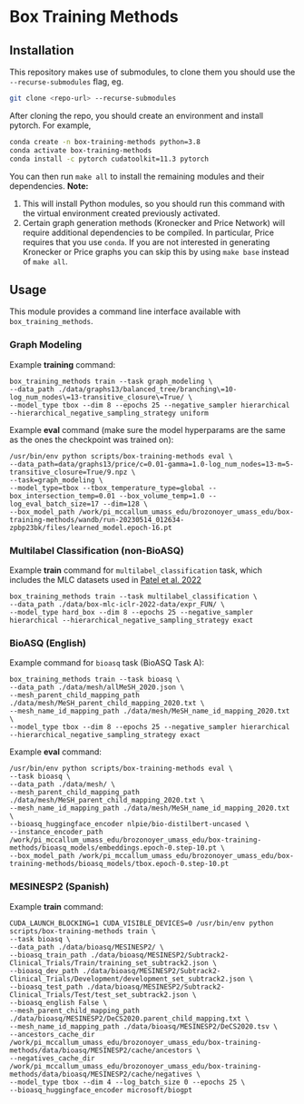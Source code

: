 # Box Training Methods
<!--This repository contains code which accompanies the paper [Capacity and Bias of Learned Geometric Embeddings for Directed Graphs (Boratko et al. 2021)](https://proceedings.neurips.cc/paper/2021/hash/88d25099b103efd638163ecb40a55589-Abstract.html).

This code includes implementations of many geometric embedding methods:
- Vector Similarity and Distance
- Bilinear Vector Model [(Nickel et al. 2011)](https://openreview.net/forum?id=H14QEiZ_WS)
- ComplEx Embeddings [(Trouillon et al. 2016)](https://arxiv.org/abs/1606.06357)
- Order Embeddings [(Vendrov et al. 2015)](https://arxiv.org/abs/1511.06361) and Probabilistic Order Embeddings [(Lai and Hockenmaier 2017)](https://aclanthology.org/E17-1068.pdf)
- Hyperbolic Embeddings, including:
  - "Lorentzian" - uses the squared Lorentzian distance on the Hyperboloid as in [(Law et al. 2019)](http://proceedings.mlr.press/v97/law19a.html), trains undirected but uses the asymmetric score function from [(Nickel and Kiela 2017)](https://proceedings.neurips.cc/paper/2017/file/59dfa2df42d9e3d41f5b02bfc32229dd-Paper.pdf) to determine edge direction at inference
  - "Lorentzian Score" - uses the asymmetric score above directly in training loss 
  - "Lorentzian Distance" - Hyperbolic model for directed graphs as described in section 2.3 of [(Boratko et al. 2021)](https://proceedings.neurips.cc/paper/2021/hash/88d25099b103efd638163ecb40a55589-Abstract.html)
- Hyperbolic Entailment Cones [(Ganea et al. 2018)](https://arxiv.org/abs/1804.01882)
- Gumbel Box Embeddings [(Dasgupta et al. 2020)](https://arxiv.org/abs/2010.04831)
- t-Box model as described in section 3 of [(Boratko et al. 2021)](https://proceedings.neurips.cc/paper/2021/hash/88d25099b103efd638163ecb40a55589-Abstract.html)

It also provides a general-purpose pipeline to explore correlation between graph characteristics and models' learning capabilities.-->

## Installation

This repository makes use of submodules, to clone them you should use the `--recurse-submodules` flag, eg.
```bash
git clone <repo-url> --recurse-submodules
```
After cloning the repo, you should create an environment and install pytorch. For example,

```bash
conda create -n box-training-methods python=3.8
conda activate box-training-methods
conda install -c pytorch cudatoolkit=11.3 pytorch
```

You can then run `make all` to install the remaining modules and their dependencies. **Note:**
1. This will install Python modules, so you should run this command with the virtual environment created previously activated.
2. Certain graph generation methods (Kronecker and Price Network) will require additional dependencies to be compiled. In particular, Price requires that you use `conda`. If you are not interested in generating Kronecker or Price graphs you can skip this by using `make base` instead of `make all`.

## Usage

This module provides a command line interface available with `box_training_methods`.

### Graph Modeling

Example **training** command:
```
box_training_methods train --task graph_modeling \
--data_path ./data/graphs13/balanced_tree/branching\=10-log_num_nodes\=13-transitive_closure\=True/ \
--model_type tbox --dim 8 --epochs 25 --negative_sampler hierarchical --hierarchical_negative_sampling_strategy uniform
```

Example **eval** command (make sure the model hyperparams are the same as the ones the checkpoint was trained on):
```
/usr/bin/env python scripts/box-training-methods eval \
--data_path=data/graphs13/price/c=0.01-gamma=1.0-log_num_nodes=13-m=5-transitive_closure=True/9.npz \
--task=graph_modeling \
--model_type=tbox --tbox_temperature_type=global --box_intersection_temp=0.01 --box_volume_temp=1.0 --log_eval_batch_size=17 --dim=128 \
--box_model_path /work/pi_mccallum_umass_edu/brozonoyer_umass_edu/box-training-methods/wandb/run-20230514_012634-zpbp23bk/files/learned_model.epoch-16.pt
```

### Multilabel Classification (non-BioASQ)

Example **train** command for `multilabel_classification` task, which includes the MLC datasets used in [Patel et al. 2022](https://par.nsf.gov/servlets/purl/10392233)
```
box_training_methods train --task multilabel_classification \
--data_path ./data/box-mlc-iclr-2022-data/expr_FUN/ \
--model_type hard_box --dim 8 --epochs 25 --negative_sampler hierarchical --hierarchical_negative_sampling_strategy exact
```

### BioASQ (English)

Example command for `bioasq` task (BioASQ Task A):
```
box_training_methods train --task bioasq \
--data_path ./data/mesh/allMeSH_2020.json \
--mesh_parent_child_mapping_path ./data/mesh/MeSH_parent_child_mapping_2020.txt \
--mesh_name_id_mapping_path ./data/mesh/MeSH_name_id_mapping_2020.txt \
--model_type tbox --dim 8 --epochs 25 --negative_sampler hierarchical --hierarchical_negative_sampling_strategy exact
```

Example **eval** command:
```
/usr/bin/env python scripts/box-training-methods eval \
--task bioasq \
--data_path ./data/mesh/ \
--mesh_parent_child_mapping_path ./data/mesh/MeSH_parent_child_mapping_2020.txt \
--mesh_name_id_mapping_path ./data/mesh/MeSH_name_id_mapping_2020.txt \
--bioasq_huggingface_encoder nlpie/bio-distilbert-uncased \
--instance_encoder_path /work/pi_mccallum_umass_edu/brozonoyer_umass_edu/box-training-methods/bioasq_models/embeddings.epoch-0.step-10.pt \
--box_model_path /work/pi_mccallum_umass_edu/brozonoyer_umass_edu/box-training-methods/bioasq_models/tbox.epoch-0.step-10.pt
```

### MESINESP2 (Spanish)

Example **train** command:
```
CUDA_LAUNCH_BLOCKING=1 CUDA_VISIBLE_DEVICES=0 /usr/bin/env python scripts/box-training-methods train \
--task bioasq \
--data_path ./data/bioasq/MESINESP2/ \
--bioasq_train_path ./data/bioasq/MESINESP2/Subtrack2-Clinical_Trials/Train/training_set_subtrack2.json \
--bioasq_dev_path ./data/bioasq/MESINESP2/Subtrack2-Clinical_Trials/Development/development_set_subtrack2.json \
--bioasq_test_path ./data/bioasq/MESINESP2/Subtrack2-Clinical_Trials/Test/test_set_subtrack2.json \
--bioasq_english False \
--mesh_parent_child_mapping_path ./data/bioasq/MESINESP2/DeCS2020.parent_child_mapping.txt \
--mesh_name_id_mapping_path ./data/bioasq/MESINESP2/DeCS2020.tsv \
--ancestors_cache_dir /work/pi_mccallum_umass_edu/brozonoyer_umass_edu/box-training-methods/data/bioasq/MESINESP2/cache/ancestors \
--negatives_cache_dir /work/pi_mccallum_umass_edu/brozonoyer_umass_edu/box-training-methods/data/bioasq/MESINESP2/cache/negatives \
--model_type tbox --dim 4 --log_batch_size 0 --epochs 25 \
--bioasq_huggingface_encoder microsoft/biogpt
```

<!--## Citations
If you found the code contained in this repository helpful in your research, please cite the following papers:

```
@inproceedings{boratko2021capacity,
  title={Capacity and Bias of Learned Geometric Embeddings for Directed Graphs},
  author={Boratko, Michael and Zhang, Dongxu and Monath, Nicholas and Vilnis, Luke and Clarkson, Kenneth L and McCallum, Andrew},
  booktitle={Thirty-Fifth Conference on Neural Information Processing Systems},
  year={2021}
}
@article{patel2022modeling,
  title={Modeling label space interactions in multi-label classification using box embeddings},
  author={Patel, Dhruvesh and Dangati, Pavitra and Lee, Jay-Yoon and Boratko, Michael and McCallum, Andrew},
  journal={ICLR 2022 Poster},
  year={2022}
}
```
-->